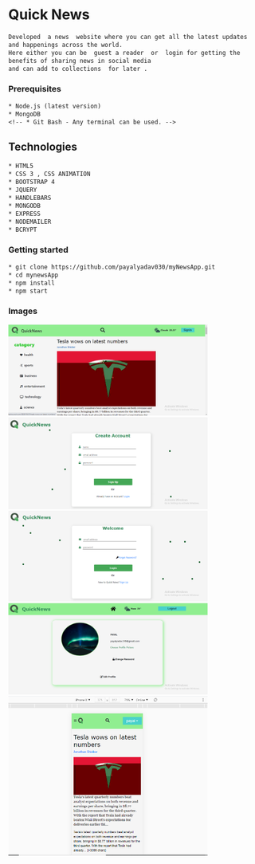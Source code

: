 # Quick News
    Developed  a news  website where you can get all the latest updates and happenings across the world.
    Here either you can be  guest a reader  or  login for getting the benefits of sharing news in social media 
    and can add to collections  for later .

### Prerequisites 
    * Node.js (latest version)
    * MongoDB 
    <!-- * Git Bash - Any terminal can be used. -->

## Technologies
    * HTML5
    * CSS 3 , CSS ANIMATION
    * BOOTSTRAP 4
    * JQUERY
    * HANDLEBARS
    * MONGODB
    * EXPRESS
    * NODEMAILER
    * BCRYPT

### Getting started

    * git clone https://github.com/payalyadav030/myNewsApp.git
    * cd mynewsApp
    * npm install
    * npm start


### Images
   <div class="image">
    <img src="/screenshots/homepage.png" width="400">
    <img src="/screenshots/registerPage.png" width="400">
    <img src="/screenshots/loginpage.png" width="400">
    <img src="/screenshots/profilepage.png" width="400">
    <img src="/screenshots/mobileview.png" width="400">
   </div>
     
    